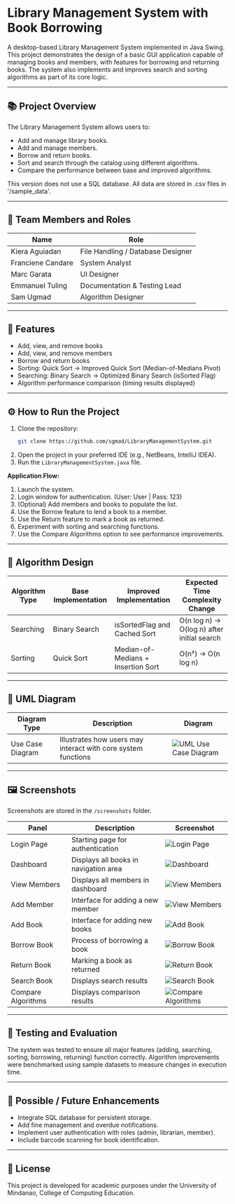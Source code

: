 # Library Management System with Book Borrowing

A desktop-based Library Management System implemented in Java Swing. This project demonstrates the design of a basic GUI application capable of managing books and members, with features for borrowing and returning books. The system also implements and improves search and sorting algorithms as part of its core logic.

---

## 📚 Project Overview
The Library Management System allows users to:
- Add and manage library books.
- Add and manage members.
- Borrow and return books.
- Sort and search through the catalog using different algorithms.
- Compare the performance between  base and improved algorithms.

This version does not use a SQL database. All data are stored in .csv files in '/sample_data'.

---

## 👥 Team Members and Roles
| Name | Role |
|------|------|
| Kiera Aguiadan | File Handling / Database Designer  |
| Franciene Candare | System Analyst |
| Marc Garata | UI Designer |
| Emmanuel Tuling | Documentation & Testing Lead |
| Sam Ugmad | Algorithm Designer |

---

## 🧩 Features
- Add, view, and remove books
- Add, view, and remove members
- Borrow and return books
- Sorting: Quick Sort → Improved Quick Sort (Median-of-Medians Pivot)
- Searching: Binary Search → Optimized Binary Search (isSorted Flag)
- Algorithm performance comparison (timing results displayed)

---

## ⚙️ How to Run the Project
1. Clone the repository:
   ```bash
   git clone https://github.com/sgmad/LibraryManagementSystem.git
   ```
2. Open the project in your preferred IDE (e.g., NetBeans, IntelliJ IDEA).
3. Run the `LibraryManagementSystem.java` file.

**Application Flow:**
1. Launch the system.
2. Login window for authentication. (User: User | Pass: 123)
3. (Optional) Add members and books to populate the list.
4. Use the Borrow feature to lend a book to a member.
5. Use the Return feature to mark a book as returned.
6. Experiment with sorting and searching functions.
7. Use the Compare Algorithms option to see performance improvements.

---

## 🧠 Algorithm Design
| Algorithm Type | Base Implementation | Improved Implementation | Expected Time Complexity Change |
|----------------|---------------------|--------------------------|--------------------------------|
| Searching | Binary Search | isSortedFlag and Cached Sort | O(n log n) → O(log n) after initial search |
| Sorting | Quick Sort | Median-of-Medians + Insertion Sort | O(n²) → O(n log n) |

---

## 🧩 UML Diagram

| Diagram Type | Description | Diagram |
|---------------|--------------|----------|
| Use Case Diagram | Illustrates how users may interact with core system functions | ![UML Use Case Diagram](uml/use_case_diagram.png) |

---

## 🖼️ Screenshots
Screenshots are stored in the `/screenshots` folder.

| Panel | Description | Screenshot |
|--------|--------------|-------------|
| Login Page | Starting page for authentication | ![Login Page](screenshots/login_page.png) |
| Dashboard | Displays all books in navigation area | ![Dashboard](screenshots/dashboard.png) |
| View Members | Displays all members in dashboard | ![View Members](screenshots/members.png) |
| Add Member | Interface for adding a new member | ![View Members](screenshots/add_member.png) |
| Add Book | Interface for adding new books | ![Add Book](screenshots/add_book.png) |
| Borrow Book | Process of borrowing a book | ![Borrow Book](screenshots/borrow_book.png) |
| Return Book | Marking a book as returned | ![Return Book](screenshots/return_book.png) |
| Search Book | Displays search results | ![Search Book](screenshots/search_book.png) |
| Compare Algorithms | Displays comparison results | ![Compare Algorithms](screenshots/compare_algorithms.png) |

---

## 🧪 Testing and Evaluation
The system was tested to ensure all major features (adding, searching, sorting, borrowing, returning) function correctly. Algorithm improvements were benchmarked using sample datasets to measure changes in execution time.

---

## 🚀 Possible / Future Enhancements
- Integrate SQL database for persistent storage.
- Add fine management and overdue notifications.
- Implement user authentication with roles (admin, librarian, member).
- Include barcode scanning for book identification.

---

## 📝 License
This project is developed for academic purposes under the University of Mindanao, College of Computing Education.

